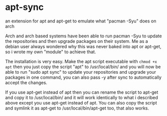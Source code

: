 # apt-sync
an extension for apt and apt-get to emulate what "pacman -Syu" does on arch

Arch and arch based systems have been able to run pacman -Syu to update the repositories and then upgrade packages on their system.
Me as a debian user always wondered why this was never baked into apt or apt-get, so i wrote my own "module" to achieve that.

The installation is very easy. Make the apt script executable with ```chmod +x apt``` then you just copy the script "apt" to /usr/local/bin/ and you will now be able to run "sudo apt sync" to update your repositories and upgrade your packages in one command, you can also pass -y after sync to automatically accept the changes.

If you use apt-get instead of apt then you can rename the script to apt-get and copy it to /usr/local/bin/ and it will work identically to what i described above except you use apt-get instead of apt.
You can also copy the script and symlink it as apt-get to /usr/local/bin/apt-get too, that also works.
